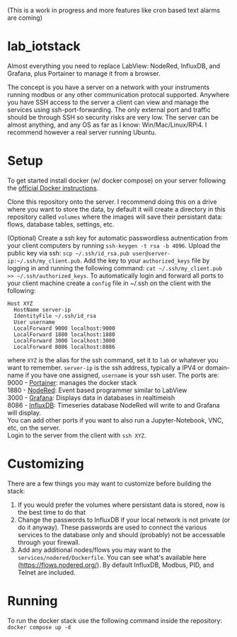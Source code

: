 (This is a work in progress and more features like cron based text alarms are coming)  
# lab_iotstack
Almost everything you need to replace LabView: NodeRed, InfluxDB, and Grafana, plus Portainer to manage it from a browser.  

The concept is you have a server on a network with your instruments running modbus or any other communication protocal supported. Anywhere you have SSH access to the server a client can view and manage the services using ssh-port-forwarding. The only external port and traffic should be through SSH so security risks are very low. The server can be almost anything, and any OS as far as I know: Win/Mac/Linux/RPi4. I recommend however a real server running Ubuntu. 

# Setup
To get started install docker (w/ docker compose) on your server following the [official Docker instructions](https://docs.docker.com/desktop/install/ubuntu/).  

Clone this repository onto the server. I recommend doing this on a drive where you want to store the data, by default it will create a directory in this repository called `volumes` where the images will save their persistant data: flows, database tables, settings, etc.  

(Optional) Create a ssh key for automatic passwordless autnentication from your client computers by running `ssh-keygen -t rsa -b 4096`. Upload the public key via ssh:  `scp ~/.ssh/id_rsa.pub user@server-ip:~/.ssh/my_client.pub`. Add the key to your `authorized_keys` file by logging in and running the following command: `cat ~/.ssh/my_client.pub >> ~/.ssh/authorized_keys`.
To automatically login and forward all ports to your client machine create a `config` file in ~/.ssh on the client with the following:
```
Host XYZ
  HostName server-ip
  IdentityFile ~/.ssh/id_rsa
  User username
  LocalForward 9000 localhost:9000
  LocalForward 1880 localhost:1880
  LocalForward 3000 localhost:3000
  LocalForward 8086 localhost:8086
```
where `XYZ` is the alias for the ssh command, set it to `lab` or whatever you want to remember. `server-ip` is the ssh address, typically a IPV4 or domain-name if you have one assigned, `username` is your ssh user. The ports are:  
9000 - [Portainer](https://www.portainer.io/): manages the docker stack  
1880 - [NodeRed](https://nodered.org/): Event based programmer similar to LabView  
3000 - [Grafana](https://grafana.com/): Displays data in databases in realtimeish  
8086 - [InfluxDB](https://www.influxdata.com/): Timeseries database NodeRed will write to and Grafana will display.  
You can add other ports if you want to also run a Jupyter-Notebook, VNC, etc, on the server.  
Login to the server from the client with `ssh XYZ`.

# Customizing
There are a few things you may want to customize before building the stack:
1) If you would prefer the volumes where persistant data is stored, now is the best time to do that
2) Change the passwords to InfluxDB if your local network is not private (or do it anyway). These passwords are used to connect the various services to the database only and should (probably) not be accessable through your firewall.
3) Add any additional nodes/flows you may want to the `services/nodered/Dockerfile`. You can see what's available here (https://flows.nodered.org/). By default InfluxDB, Modbus, PID, and Telnet are included.

# Running
To run the docker stack use the following command inside the repository:
`docker compose up -d`


